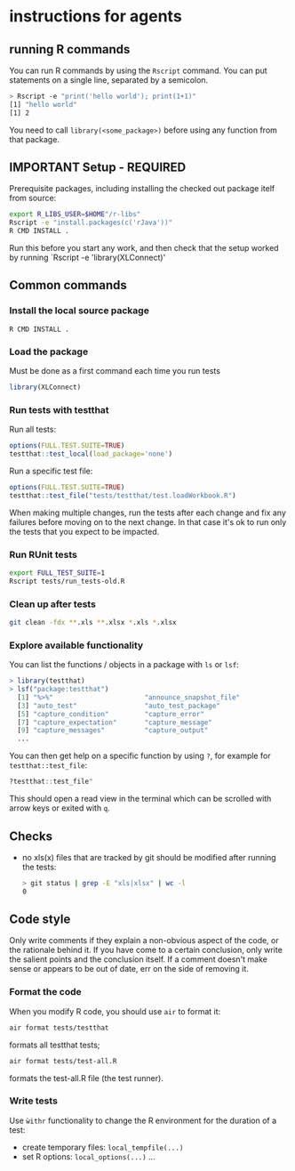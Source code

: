 # instructions for agents

## running R commands

You can run R commands by using the `Rscript` command. You can put statements on a single line, separated by a semicolon.

```sh
> Rscript -e "print('hello world'); print(1+1)"
[1] "hello world"
[1] 2
```

You need to call `library(<some_package>)` before using any function from that package.

## IMPORTANT Setup - REQUIRED

Prerequisite packages, including installing the checked out package itelf from source:

```sh
export R_LIBS_USER=$HOME"/r-libs"
Rscript -e "install.packages(c('rJava'))"
R CMD INSTALL .
```

Run this before you start any work, and then check that the setup worked by running `Rscript -e 'library(XLConnect)'

## Common commands

### Install the local source package

```
R CMD INSTALL .
```

### Load the package

Must be done as a first command each time you run tests

```R
library(XLConnect)
```

### Run tests with testthat

Run all tests:

```R
options(FULL.TEST.SUITE=TRUE)
testthat::test_local(load_package='none')
```

Run a specific test file:

```R
options(FULL.TEST.SUITE=TRUE)
testthat::test_file("tests/testthat/test.loadWorkbook.R")
```

When making multiple changes, run the tests after each change and fix any failures before moving on to the next change.
In that case it's ok to run only the tests that you expect to be impacted.

### Run RUnit tests

```sh
export FULL_TEST_SUITE=1
Rscript tests/run_tests-old.R
```

### Clean up after tests

```sh
git clean -fdx **.xls **.xlsx *.xls *.xlsx
```

### Explore available functionality

You can list the functions / objects in a package with `ls` or `lsf`:

```R
> library(testthat)
> lsf("package:testthat")
  [1] "%>%"                       "announce_snapshot_file"   
  [3] "auto_test"                 "auto_test_package"        
  [5] "capture_condition"         "capture_error"            
  [7] "capture_expectation"       "capture_message"          
  [9] "capture_messages"          "capture_output"
  ...
```

You can then get help on a specific function by using `?`,
for example for `testthat::test_file`:

```R
?testthat::test_file"
```

This should open a read view in the terminal which can be scrolled with arrow keys or exited with `q`.

## Checks

- no xls(x) files that are tracked by git should be modified after running the tests:

   ```sh
   > git status | grep -E "xls|xlsx" | wc -l
   0
   ```

## Code style

Only write comments if they explain a non-obvious aspect of the code, or the rationale behind it.
If you have come to a certain conclusion, only write the salient points and the conclusion itself.
If a comment doesn't make sense or appears to be out of date, err on the side of removing it.

### Format the code

When you modify R code, you should use `air` to format it:

```sh
air format tests/testthat
```

formats all testthat tests;

```sh
air format tests/test-all.R
```

formats the test-all.R file (the test runner).

### Write tests

Use `ẁithr` functionality to change the R environment for the duration of a test:
- create temporary files: `local_tempfile(...)`
- set R options: `local_options(...)`
...